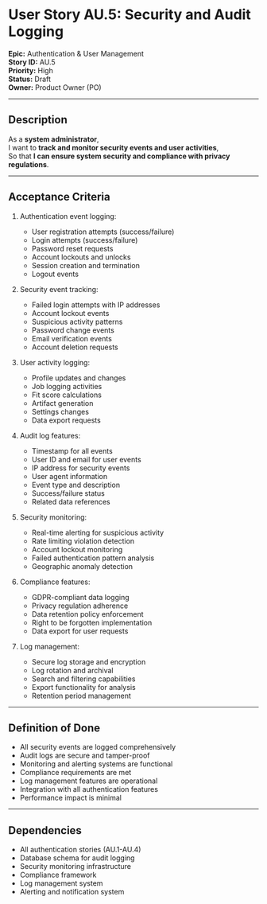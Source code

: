 # User Story AU.5: Security and Audit Logging

**Epic:** Authentication & User Management  
**Story ID:** AU.5  
**Priority:** High  
**Status:** Draft  
**Owner:** Product Owner (PO)

---

## Description

As a **system administrator**,  
I want to **track and monitor security events and user activities**,  
So that **I can ensure system security and compliance with privacy regulations**.

---

## Acceptance Criteria

1. Authentication event logging:
   - User registration attempts (success/failure)
   - Login attempts (success/failure)
   - Password reset requests
   - Account lockouts and unlocks
   - Session creation and termination
   - Logout events

2. Security event tracking:
   - Failed login attempts with IP addresses
   - Account lockout events
   - Suspicious activity patterns
   - Password change events
   - Email verification events
   - Account deletion requests

3. User activity logging:
   - Profile updates and changes
   - Job logging activities
   - Fit score calculations
   - Artifact generation
   - Settings changes
   - Data export requests

4. Audit log features:
   - Timestamp for all events
   - User ID and email for user events
   - IP address for security events
   - User agent information
   - Event type and description
   - Success/failure status
   - Related data references

5. Security monitoring:
   - Real-time alerting for suspicious activity
   - Rate limiting violation detection
   - Account lockout monitoring
   - Failed authentication pattern analysis
   - Geographic anomaly detection

6. Compliance features:
   - GDPR-compliant data logging
   - Privacy regulation adherence
   - Data retention policy enforcement
   - Right to be forgotten implementation
   - Data export for user requests

7. Log management:
   - Secure log storage and encryption
   - Log rotation and archival
   - Search and filtering capabilities
   - Export functionality for analysis
   - Retention period management

---

## Definition of Done

- All security events are logged comprehensively
- Audit logs are secure and tamper-proof
- Monitoring and alerting systems are functional
- Compliance requirements are met
- Log management features are operational
- Integration with all authentication features
- Performance impact is minimal

---

## Dependencies

- All authentication stories (AU.1-AU.4)
- Database schema for audit logging
- Security monitoring infrastructure
- Compliance framework
- Log management system
- Alerting and notification system 